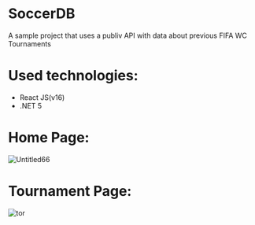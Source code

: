 # SoccerDB
  A sample project that uses a publiv API with data about previous FIFA WC Tournaments
  
# Used technologies: 
 - React JS(v16) 
 - .NET 5

# Home Page:
![Untitled66](https://user-images.githubusercontent.com/56757318/169691751-44821c3c-2bab-4560-ad4f-9f92c18ff92a.jpg)

# Tournament Page:
![tor](https://user-images.githubusercontent.com/56757318/169691688-8d6d324a-5bef-4a09-aa38-ea5775a8786e.jpg)

